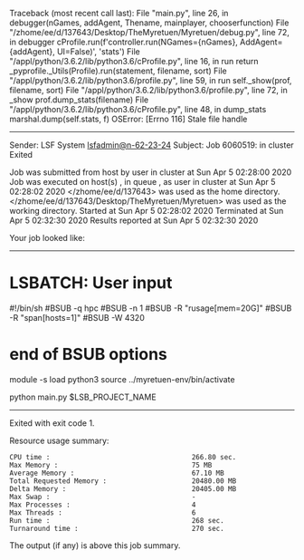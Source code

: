 Traceback (most recent call last):
  File "main.py", line 26, in <module>
    debugger(nGames, addAgent, Thename, mainplayer, chooserfunction)
  File "/zhome/ee/d/137643/Desktop/TheMyretuen/Myretuen/debug.py", line 72, in debugger
    cProfile.run(f'controller.run(NGames={nGames}, AddAgent={addAgent}, UI=False)', 'stats')
  File "/appl/python/3.6.2/lib/python3.6/cProfile.py", line 16, in run
    return _pyprofile._Utils(Profile).run(statement, filename, sort)
  File "/appl/python/3.6.2/lib/python3.6/profile.py", line 59, in run
    self._show(prof, filename, sort)
  File "/appl/python/3.6.2/lib/python3.6/profile.py", line 72, in _show
    prof.dump_stats(filename)
  File "/appl/python/3.6.2/lib/python3.6/cProfile.py", line 48, in dump_stats
    marshal.dump(self.stats, f)
OSError: [Errno 116] Stale file handle

------------------------------------------------------------
Sender: LSF System <lsfadmin@n-62-23-24>
Subject: Job 6060519: <CleverRandom9test> in cluster <dcc> Exited

Job <CleverRandom9test> was submitted from host <n-62-27-20> by user <s183905> in cluster <dcc> at Sun Apr  5 02:28:00 2020
Job was executed on host(s) <n-62-23-24>, in queue <hpc>, as user <s183905> in cluster <dcc> at Sun Apr  5 02:28:02 2020
</zhome/ee/d/137643> was used as the home directory.
</zhome/ee/d/137643/Desktop/TheMyretuen/Myretuen> was used as the working directory.
Started at Sun Apr  5 02:28:02 2020
Terminated at Sun Apr  5 02:32:30 2020
Results reported at Sun Apr  5 02:32:30 2020

Your job looked like:

------------------------------------------------------------
# LSBATCH: User input
#!/bin/sh
#BSUB -q hpc
#BSUB -n 1
#BSUB -R "rusage[mem=20G]"
#BSUB -R "span[hosts=1]"
#BSUB -W 4320
# end of BSUB options

module -s load python3
source ../myretuen-env/bin/activate

python main.py $LSB_PROJECT_NAME


------------------------------------------------------------

Exited with exit code 1.

Resource usage summary:

    CPU time :                                   266.80 sec.
    Max Memory :                                 75 MB
    Average Memory :                             67.10 MB
    Total Requested Memory :                     20480.00 MB
    Delta Memory :                               20405.00 MB
    Max Swap :                                   -
    Max Processes :                              4
    Max Threads :                                6
    Run time :                                   268 sec.
    Turnaround time :                            270 sec.

The output (if any) is above this job summary.

